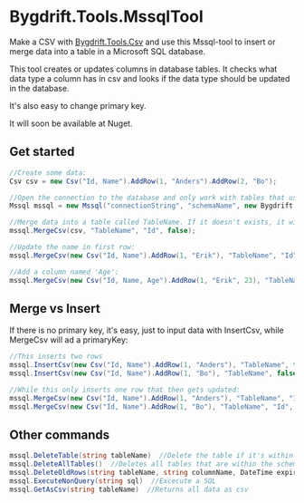 # Bygdrift.Tools.MssqlTool

Make a CSV with [Bygdrift.Tools.Csv](https://github.com/Bygdrift/Tools.CsvTool) and use this Mssql-tool to insert or merge data into a table in a Microsoft SQL database.

This tool creates or updates columns in database tables. It checks what data type a column has in csv and looks if the data type should be updated in the database.

It's also easy to change primary key.

It will soon be available at Nuget.

## Get started

```c#
//Create some data:
Csv csv = new Csv("Id, Name").AddRow(1, "Anders").AddRow(2, "Bo");

//Open the connection to the database and only work with tables that uses the schema 'schemaName':
Mssql mssql = new Mssql("connectionString", "schemaName", new Bygdrift.Tools.LogTool.Log());

//Merge data into a table called TableName. If it doesn't exists, it will be created and have the schema 'schemaName':
mssql.MergeCsv(csv, "TableName", "Id", false);

//Update the name in first row:
mssql.MergeCsv(new Csv("Id, Name").AddRow(1, "Erik"), "TableName", "Id", false);

//Add a column named 'Age':
mssql.MergeCsv(new Csv("Id, Name, Age").AddRow(1, "Erik", 23), "TableName", "Id", false);
```

## Merge vs Insert

If there is no primary key, it's easy, just to input data with InsertCsv, while MergeCsv will ad a primaryKey:

```c#
//This inserts two rows
mssql.InsertCsv(new Csv("Id, Name").AddRow(1, "Anders"), "TableName", false, false);
mssql.InsertCsv(new Csv("Id, Name").AddRow(1, "Bo"), "TableName", false, false);

//While this only inserts one row that then gets updated:
mssql.MergeCsv(new Csv("Id, Name").AddRow(1, "Anders"), "TableName", "Id", false);
mssql.MergeCsv(new Csv("Id, Name").AddRow(1, "Bo"), "TableName", "Id", false);
```

## Other commands
```c#
mssql.DeleteTable(string tableName)  //Delete the table if it's within the schemaName, defined in Mssql
mssql.DeleteAllTables()  //Deletes all tables that are within the schemaName, defined in Mssql
mssql.DeleteOldRows(string tableName, string columnName, DateTime expirationTime)  //Removes rows that are older than a given expiration data
mssql.ExecuteNonQuery(string sql)  //Excecute a SQL
mssql.GetAsCsv(string tableName)  //Returns all data as csv
```

